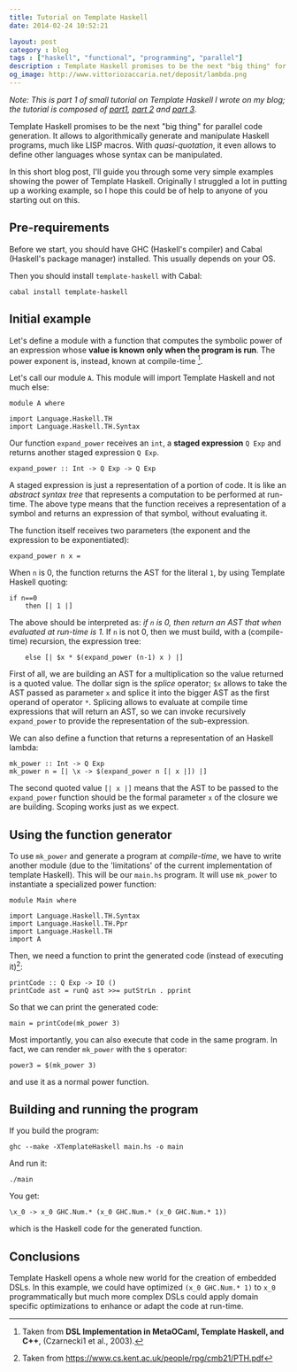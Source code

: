 ```yaml
---
title: Tutorial on Template Haskell 
date: 2014-02-24 10:52:21

layout: post
category : blog 
tags : ["haskell", "functional", "programming", "parallel"] 
description : Template Haskell promises to be the next "big thing" for parallel code generation. In this short blog post, I'll guide you through some very simple examples showing the power of Template Haskell.
og_image: http://www.vittoriozaccaria.net/deposit/lambda.png
---
```


*Note: This is part 1 of small tutorial on Template Haskell I wrote on my blog; the tutorial is composed of [part1](http://www.vittoriozaccaria.net/blog/2014/02/24/towards-template-programming-with-haskell.html), [part 2](http://www.vittoriozaccaria.net/blog/2014/03/12/implementing-a-simple-dsp-filter-library-with-template-haskell.html) and [part 3](http://www.vittoriozaccaria.net/blog/2014/03/21/symbolically-optimize-dsp-filters-with-template-haskell.html)*.

Template Haskell promises to be the next "big thing" for parallel code
generation. It allows to algorithmically generate and manipulate Haskell programs, much like LISP macros. With *quasi-quotation*, it even allows to define other languages whose syntax can be manipulated.

In this short blog post, I'll guide you through some very simple examples showing the power of Template Haskell.
Originally I struggled a lot in putting up a working example, so I hope this could be of help to anyone of you starting out on this. 

Pre-requirements
----------------

Before we start, you should have GHC (Haskell's compiler) and Cabal (Haskell's package manager) installed. This usually depends on your OS.

Then you should install `template-haskell` with Cabal:

    cabal install template-haskell


Initial example
----------------

Let's define a module with a function that computes the symbolic power of an expression whose **value is known only when the program is run**. The power exponent is, instead, known at compile-time [^1].

[^1]: Taken from 
**DSL Implementation in MetaOCaml, Template Haskell, and C++**, (Czarnecki1 et al., 2003).

Let's call our module `A`. This module will import Template Haskell and not much else: 

    module A where
     
    import Language.Haskell.TH
    import Language.Haskell.TH.Syntax

Our function `expand_power` receives an `int`, a **staged expression** `Q Exp` and returns another staged expression `Q Exp`.

    expand_power :: Int -> Q Exp -> Q Exp

A staged expression is just a representation of a portion of code. It is like an *abstract syntax tree*
that represents a computation to be performed at run-time. The above type means that the function
receives a representation of a symbol and returns an expression of that symbol, without evaluating it.

The function itself receives  two parameters (the exponent and the expression to be exponentiated):

    expand_power n x =

When `n` is 0, the function returns the AST for the literal `1`, by using Template Haskell quoting:

    if n==0
        then [| 1 |]

The above should be interpreted as: *if `n` is 0, then return an AST that when evaluated at run-time 
is 1.* If `n` is not 0, then we must build, with a (compile-time) recursion, the expression tree:

        else [| $x * $(expand_power (n-1) x ) |]

First of all, we are building an AST for a multiplication so the value returned is a quoted value. The dollar sign 
is the *splice* operator; `$x` allows to take the AST passed as parameter `x` and splice it into the bigger AST as the first operand 
of operator `*`. Splicing allows to evaluate at compile time expressions that will return an AST, so we can invoke
recursively `expand_power` to provide the representation of the sub-expression.


We can also define a function that returns a representation of an Haskell lambda:

    mk_power :: Int -> Q Exp
    mk_power n = [| \x -> $(expand_power n [| x |]) |]

The second quoted value `[| x |]` means that the AST to be passed to the `expand_power` function
should be the formal parameter `x` of the closure we are building. Scoping works just as we expect.

Using the function generator
----------------------------

To use `mk_power` and generate a program at *compile-time*, we have to 
write another module (due to the 'limitations' of the current implementation of template Haskell). This will be our `main.hs` program. It will use `mk_power` to instantiate a specialized power function:

    module Main where

    import Language.Haskell.TH.Syntax
    import Language.Haskell.TH.Ppr
    import Language.Haskell.TH
    import A

Then, we need a function to print the generated code (instead of executing it)[^2]:

    printCode :: Q Exp -> IO ()
    printCode ast = runQ ast >>= putStrLn . pprint

[^2]: Taken from https://www.cs.kent.ac.uk/people/rpg/cmb21/PTH.pdf

So that we can print the generated code:

    main = printCode(mk_power 3)

Most importantly, you can also execute that code in the same program. In fact, we can render `mk_power` with the `$` operator:

    power3 = $(mk_power 3)  

and use it as a normal power function. 


Building and running the program
----------------------------

If you build the program: 

    ghc --make -XTemplateHaskell main.hs -o main

And run it:

    ./main

You get: 

    \x_0 -> x_0 GHC.Num.* (x_0 GHC.Num.* (x_0 GHC.Num.* 1))

which is the Haskell code for the generated function.

Conclusions
-----------

Template Haskell opens a whole new world for the creation of embedded DSLs. In this example, we could have optimized `(x_0 GHC.Num.* 1)` to `x_0` programmatically but much more complex DSLs could apply domain specific optimizations to enhance or adapt the code at run-time. 

